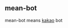 ## mean-bot

mean-bot means [kakao](https://www.kakaocorp.com/page/service/service/KakaoTalk?lang=en) bot